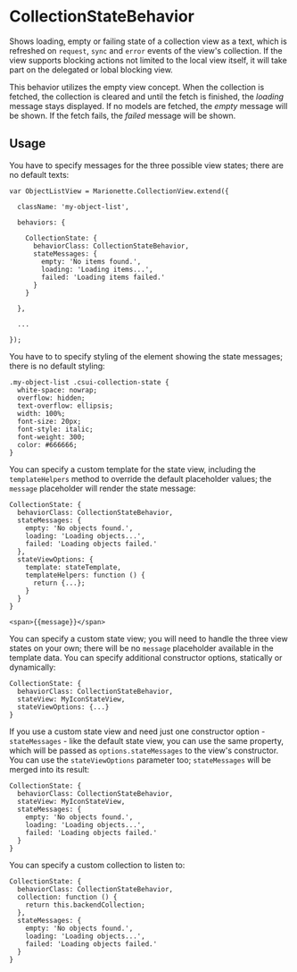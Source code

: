 CollectionStateBehavior
=======================

Shows loading, empty or failing state of a collection view as a text,
which is refreshed on `request`, `sync` and `error` events of the view's
collection.  If the view supports blocking actions not limited to the
local view itself, it will take part on the delegated or lobal blocking
view.

This behavior utilizes the empty view concept.  When the collection
is fetched, the collection is cleared and until the fetch is finished,
the *loading* message stays displayed.  If no models are fetched, the
*empty* message will be shown.  If the fetch fails, the *failed* message
will be shown.

Usage
-----

You have to specify messages for the three possible view states; there
are no default texts:

    var ObjectListView = Marionette.CollectionView.extend({

      className: 'my-object-list',

      behaviors: {

        CollectionState: {
          behaviorClass: CollectionStateBehavior,
          stateMessages: {
            empty: 'No items found.',
            loading: 'Loading items...',
            failed: 'Loading items failed.'
          }
        }

      },

      ...

    });

You have to to specify styling of the element showing the state messages;
there is no default styling:

    .my-object-list .csui-collection-state {
      white-space: nowrap;
      overflow: hidden;
      text-overflow: ellipsis;
      width: 100%;
      font-size: 20px;
      font-style: italic;
      font-weight: 300;
      color: #666666;
    }

You can specify a custom template for the state view, including the
`templateHelpers` method to override the default placeholder values;
the `message` placeholder will render the state message:

    CollectionState: {
      behaviorClass: CollectionStateBehavior,
      stateMessages: {
        empty: 'No objects found.',
        loading: 'Loading objects...',
        failed: 'Loading objects failed.'
      },
      stateViewOptions: {
        template: stateTemplate,
        templateHelpers: function () {
          return {...};
        }
      }
    }

    <span>{{message}}</span>

You can specify a custom state view; you will need to handle the three
view states on your own; there will be no `message` placeholder available
in the template data.  You can specify additional constructor options,
statically or dynamically:

    CollectionState: {
      behaviorClass: CollectionStateBehavior,
      stateView: MyIconStateView,
      stateViewOptions: {...}
    }

If you use a custom state view and need just one constructor option -
`stateMessages` - like the default state view, you can use the same property,
which will be passed as `options.stateMessages` to the view's constructor.
You can use the `stateViewOptions` parameter too; `stateMessages` will be
merged into its result:

    CollectionState: {
      behaviorClass: CollectionStateBehavior,
      stateView: MyIconStateView,
      stateMessages: {
        empty: 'No objects found.',
        loading: 'Loading objects...',
        failed: 'Loading objects failed.'
      }
    }

You can specify a custom collection to listen to:

    CollectionState: {
      behaviorClass: CollectionStateBehavior,
      collection: function () {
        return this.backendCollection;
      },
      stateMessages: {
        empty: 'No objects found.',
        loading: 'Loading objects...',
        failed: 'Loading objects failed.'
      }
    }
